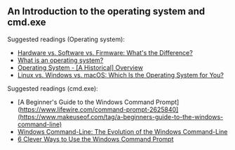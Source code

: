 ## An Introduction to the operating system and cmd.exe

Suggested readings (Operating system):
- [Hardware vs. Software vs. Firmware: What's the Difference?](https://www.lifewire.com/hardware-vs-software-vs-firmware-whats-the-difference-2624567)
- [What is an operating system?](https://edu.gcfglobal.org/en/computerbasics/understanding-operating-systems/1/#)
- [Operating System - [A Historical] Overview](https://www.tutorialspoint.com/operating_system/os_overview.htm)
- [Linux vs. Windows vs. macOS: Which Is the Operating System for You?](https://www.makeuseof.com/linux-vs-mac-vs-windows-operating-system/)

Suggested readings (cmd.exe):

- [A Beginner's Guide to the Windows Command Prompt](https://www.lifewire.com/command-prompt-2625840](https://www.makeuseof.com/tag/a-beginners-guide-to-the-windows-command-line)
- [Windows Command-Line: The Evolution of the Windows Command-Line](https://devblogs.microsoft.com/commandline/windows-command-line-the-evolution-of-the-windows-command-line/)
- [6 Clever Ways to Use the Windows Command Prompt](https://www.wired.com/story/6-windows-command-prompt-clever-tips/)
